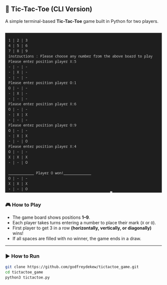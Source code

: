 

## 🧠 Tic-Tac-Toe (CLI Version)

A simple terminal-based **Tic-Tac-Toe** game built in Python for two players.

![](static/image.png)
---

### 🎮 How to Play

* The game board shows positions **1–9**.
* Each player takes turns entering a number to place their mark (`X` or `O`).
* First player to get 3 in a row **(horizontally, vertically, or diagonally)** wins!
* If all spaces are filled with no winner, the game ends in a draw.

---

### ▶️ How to Run

```bash
git clone https://github.com/godfreydekew/tictactoe_game.git
cd tictactoe_game
python3 tictactoe.py
```



